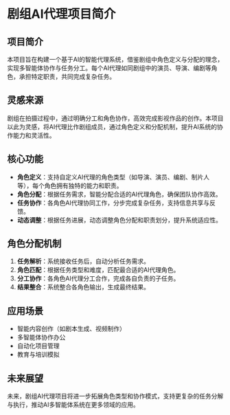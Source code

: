 # 剧组AI代理项目简介

## 项目简介

本项目旨在构建一个基于AI的智能代理系统，借鉴剧组中角色定义与分配的理念，实现多智能体协作与任务分工。每个AI代理如同剧组中的演员、导演、编剧等角色，承担特定职责，共同完成复杂任务。

## 灵感来源

剧组在拍摄过程中，通过明确分工和角色协作，高效完成影视作品的创作。本项目以此为灵感，将AI代理比作剧组成员，通过角色定义和分配机制，提升AI系统的协作能力和灵活性。

## 核心功能

- **角色定义**：支持自定义AI代理的角色类型（如导演、演员、编剧、制片人等），每个角色拥有独特的能力和职责。
- **角色分配**：根据任务需求，智能分配合适的AI代理角色，确保团队协作高效。
- **任务协作**：各角色AI代理协同工作，分步完成复杂任务，支持信息共享与反馈。
- **动态调整**：根据任务进展，动态调整角色分配和职责划分，提升系统适应性。

## 角色分配机制

1. **任务解析**：系统接收任务后，自动分析任务需求。
2. **角色匹配**：根据任务类型和难度，匹配最合适的AI代理角色。
3. **分工协作**：各角色AI代理分工合作，完成各自负责的子任务。
4. **结果整合**：系统整合各角色输出，生成最终结果。

## 应用场景

- 智能内容创作（如剧本生成、视频制作）
- 多智能体协作办公
- 自动化项目管理
- 教育与培训模拟

## 未来展望

未来，剧组AI代理项目将进一步拓展角色类型和协作模式，支持更复杂的任务分解与执行，推动AI多智能体系统在更多领域的应用。 